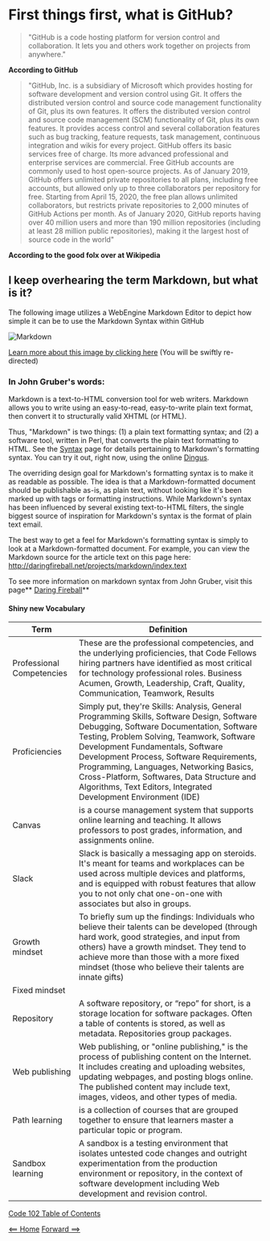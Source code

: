 # First things first, what is GitHub? #

>"GitHub is a code hosting platform for version control and collaboration. 
It lets you and others work together on projects from anywhere." 

**According to GitHub**

>"GitHub, Inc. is a subsidiary of Microsoft which provides hosting for software development and version control using Git. It offers the distributed version control and source code management functionality of Git, plus its own features.  It offers the distributed version control and source code management (SCM) functionality of Git, plus its own features. It provides access control and several collaboration features such as bug tracking, feature requests, task management, continuous integration and wikis for every project. GitHub offers its basic services free of charge. Its more advanced professional and enterprise services are commercial. Free GitHub accounts are commonly used to host open-source projects. As of January 2019, GitHub offers unlimited private repositories to all plans, including free accounts, but allowed only up to three collaborators per repository for free. Starting from April 15, 2020, the free plan allows unlimited collaborators, but restricts private repositories to 2,000 minutes of GitHub Actions per month. As of January 2020, GitHub reports having over 40 million users and more than 190 million repositories (including at least 28 million public repositories), making it the largest host of source code in the world"

**According to the good folx over at Wikipedia**

## I keep overhearing the term Markdown, but what is it? ##

The following image utilizes a WebEngine Markdown Editor to depict how simple it can be to use the Markdown Syntax within GitHub

![Markdown](https://doc.qt.io/qt-5/images/markdowneditor-example.png)

[Learn more about this image by clicking here](https://doc.qt.io/qt-5/qtwebengine-webenginewidgets-markdowneditor-example.html) (You will be swiftly re-directed)

### In John Gruber's words: ###

Markdown is a text-to-HTML conversion tool for web writers. Markdown
allows you to write using an easy-to-read, easy-to-write plain text
format, then convert it to structurally valid XHTML (or HTML).

Thus, "Markdown" is two things: (1) a plain text formatting syntax;
and (2) a software tool, written in Perl, that converts the plain text
formatting to HTML. See the [Syntax][] page for details pertaining to
Markdown's formatting syntax. You can try it out, right now, using the
online [Dingus][].

  [syntax]: /projects/markdown/syntax
  [dingus]: /projects/markdown/dingus

The overriding design goal for Markdown's formatting syntax is to make
it as readable as possible. The idea is that a Markdown-formatted
document should be publishable as-is, as plain text, without looking
like it's been marked up with tags or formatting instructions. While
Markdown's syntax has been influenced by several existing text-to-HTML
filters, the single biggest source of inspiration for Markdown's
syntax is the format of plain text email.

The best way to get a feel for Markdown's formatting syntax is simply
to look at a Markdown-formatted document. For example, you can view
the Markdown source for the article text on this page here:
<http://daringfireball.net/projects/markdown/index.text>

To see more information on markdown syntax from John Gruber, visit  this page** [Daring Fireball](https://daringfireball.net/projects/markdown/syntax)**

#### Shiny new Vocabulary ####

Term | Definition
------------ | -------------
Professional Competencies | These are the professional competencies, and the underlying proficiencies, that Code Fellows hiring partners have identified as most critical for technology professional roles.  Business Acumen, Growth, Leadership, Craft, Quality, Communication, Teamwork, Results
Proficiencies | Simply put, they're Skills: Analysis, General Programming Skills, Software Design, Software Debugging, Software Documentation, Software Testing, Problem Solving, Teamwork, Software Development Fundamentals, Software Development Process, Software Requirements, Programming, Languages, Networking Basics, Cross-Platform, Softwares, Data Structure and Algorithms, Text Editors, Integrated Development Environment (IDE)
Canvas | is a course management system that supports online learning and teaching. It allows professors to post grades, information, and assignments online.
Slack | Slack is basically a messaging app on steroids. It's meant for teams and workplaces can be used across multiple devices and platforms, and is equipped with robust features that allow you to not only chat one-on-one with associates but also in groups.
Growth mindset | To briefly sum up the findings: Individuals who believe their talents can be developed (through hard work, good strategies, and input from others) have a growth mindset. They tend to achieve more than those with a more fixed mindset (those who believe their talents are innate gifts)
Fixed mindset |
Repository | A software repository, or “repo” for short, is a storage location for software packages. Often a table of contents is stored, as well as metadata. Repositories group packages.
Web publishing | Web publishing, or "online publishing," is the process of publishing content on the Internet. It includes creating and uploading websites, updating webpages, and posting blogs online. The published content may include text, images, videos, and other types of media.
Path learning | is a collection of courses that are grouped together to ensure that learners master a particular topic or program.
Sandbox learning | A sandbox is a testing environment that isolates untested code changes and outright experimentation from the production environment or repository, in the context of software development including Web development and revision control.

[Code 102 Table of Contents](CodeFellows_102.md)

[<== Home](README.md) [Forward ==>](CLI_Terminal_GUI_IDE_VS_Code_Abstraction.md)
